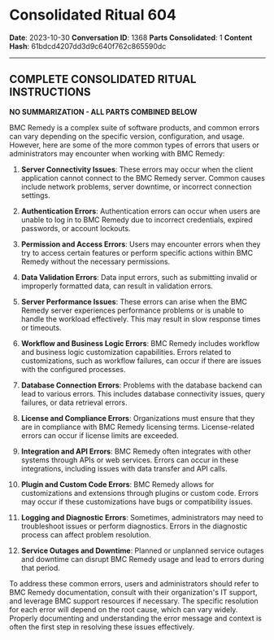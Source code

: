 # Consolidated Ritual 604

**Date**: 2023-10-30
**Conversation ID**: 1368
**Parts Consolidated**: 1
**Content Hash**: 61bdcd4207dd3d9c640f762c865590dc

---

## COMPLETE CONSOLIDATED RITUAL INSTRUCTIONS

**NO SUMMARIZATION - ALL PARTS COMBINED BELOW**

BMC Remedy is a complex suite of software products, and common errors can vary depending on the specific version, configuration, and usage. However, here are some of the more common types of errors that users or administrators may encounter when working with BMC Remedy:

1. **Server Connectivity Issues**: These errors may occur when the client application cannot connect to the BMC Remedy server. Common causes include network problems, server downtime, or incorrect connection settings.

2. **Authentication Errors**: Authentication errors can occur when users are unable to log in to BMC Remedy due to incorrect credentials, expired passwords, or account lockouts.

3. **Permission and Access Errors**: Users may encounter errors when they try to access certain features or perform specific actions within BMC Remedy without the necessary permissions.

4. **Data Validation Errors**: Data input errors, such as submitting invalid or improperly formatted data, can result in validation errors.

5. **Server Performance Issues**: These errors can arise when the BMC Remedy server experiences performance problems or is unable to handle the workload effectively. This may result in slow response times or timeouts.

6. **Workflow and Business Logic Errors**: BMC Remedy includes workflow and business logic customization capabilities. Errors related to customizations, such as workflow failures, can occur if there are issues with the configured processes.

7. **Database Connection Errors**: Problems with the database backend can lead to various errors. This includes database connectivity issues, query failures, or data retrieval errors.

8. **License and Compliance Errors**: Organizations must ensure that they are in compliance with BMC Remedy licensing terms. License-related errors can occur if license limits are exceeded.

9. **Integration and API Errors**: BMC Remedy often integrates with other systems through APIs or web services. Errors can occur in these integrations, including issues with data transfer and API calls.

10. **Plugin and Custom Code Errors**: BMC Remedy allows for customizations and extensions through plugins or custom code. Errors may occur if these customizations have bugs or compatibility issues.

11. **Logging and Diagnostic Errors**: Sometimes, administrators may need to troubleshoot issues or perform diagnostics. Errors in the diagnostic process can affect problem resolution.

12. **Service Outages and Downtime**: Planned or unplanned service outages and downtime can disrupt BMC Remedy usage and lead to errors during that period.

To address these common errors, users and administrators should refer to BMC Remedy documentation, consult with their organization's IT support, and leverage BMC support resources if necessary. The specific resolution for each error will depend on the root cause, which can vary widely. Properly documenting and understanding the error message and context is often the first step in resolving these issues effectively.